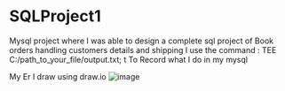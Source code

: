 # SQLProject1
Mysql project where I was able to design a complete sql project of Book orders handling customers details and shipping
I use the command : TEE C:/path_to_your_file/output.txt; t
To Record what I do in my mysql 


My Er I draw using draw.io
![image](https://github.com/user-attachments/assets/458d5311-4b08-46b1-8947-fec18aa8edf7)
